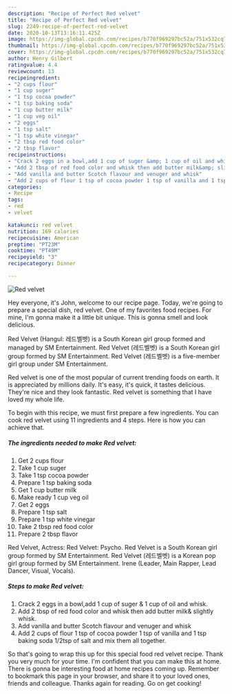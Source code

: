 ```yaml
---
description: "Recipe of Perfect Red velvet"
title: "Recipe of Perfect Red velvet"
slug: 2249-recipe-of-perfect-red-velvet
date: 2020-10-13T13:16:11.425Z
image: https://img-global.cpcdn.com/recipes/b770f969297bc52a/751x532cq70/red-velvet-recipe-main-photo.jpg
thumbnail: https://img-global.cpcdn.com/recipes/b770f969297bc52a/751x532cq70/red-velvet-recipe-main-photo.jpg
cover: https://img-global.cpcdn.com/recipes/b770f969297bc52a/751x532cq70/red-velvet-recipe-main-photo.jpg
author: Henry Gilbert
ratingvalue: 4.4
reviewcount: 13
recipeingredient:
- "2 cups flour"
- "1 cup suger"
- "1 tsp cocoa powder"
- "1 tsp baking soda"
- "1 cup butter milk"
- "1 cup veg oil"
- "2 eggs"
- "1 tsp salt"
- "1 tsp white vinegar"
- "2 tbsp red food color"
- "2 tbsp flavor"
recipeinstructions:
- "Crack 2 eggs in a bowl,add 1 cup of suger &amp; 1 cup of oil and whisk."
- "Add 2 tbsp of red food color and whisk then add butter milk&amp; slightly whisk."
- "Add vanilla and butter Scotch flavour and venuger and whisk"
- "Add 2 cups of flour 1 tsp of cocoa powder 1 tsp of vanilla and 1 tsp baking soda 1/2tsp of salt and mix them all together."
categories:
- Recipe
tags:
- red
- velvet

katakunci: red velvet 
nutrition: 169 calories
recipecuisine: American
preptime: "PT23M"
cooktime: "PT49M"
recipeyield: "3"
recipecategory: Dinner

---
```



![Red velvet](https://img-global.cpcdn.com/recipes/b770f969297bc52a/751x532cq70/red-velvet-recipe-main-photo.jpg)

Hey everyone, it's John, welcome to our recipe page. Today, we're going to prepare a special dish, red velvet. One of my favorites food recipes. For mine, I'm gonna make it a little bit unique. This is gonna smell and look delicious.

Red Velvet (Hangul: 레드벨벳) is a South Korean girl group formed and managed by SM Entertainment. Red Velvet (레드벨벳) is a South Korean girl group formed by SM Entertainment. Red Velvet (레드벨벳) is a five-member girl group under SM Entertainment.

Red velvet is one of the most popular of current trending foods on earth. It is appreciated by millions daily. It's easy, it's quick, it tastes delicious. They're nice and they look fantastic. Red velvet is something that I have loved my whole life.


To begin with this recipe, we must first prepare a few ingredients. You can cook red velvet using 11 ingredients and 4 steps. Here is how you can achieve that.

<!--inarticleads1-->

##### The ingredients needed to make Red velvet:

1. Get 2 cups flour
1. Take 1 cup suger
1. Take 1 tsp cocoa powder
1. Prepare 1 tsp baking soda
1. Get 1 cup butter milk
1. Make ready 1 cup veg oil
1. Get 2 eggs
1. Prepare 1 tsp salt
1. Prepare 1 tsp white vinegar
1. Take 2 tbsp red food color
1. Prepare 2 tbsp flavor


Red Velvet, Actress: Red Velvet: Psycho. Red Velvet is a South Korean girl group formed by SM Entertainment. Red Velvet (레드벨벳) is a Korean pop girl group formed by SM Entertainment. Irene (Leader, Main Rapper, Lead Dancer, Visual, Vocals). 

<!--inarticleads2-->

##### Steps to make Red velvet:

1. Crack 2 eggs in a bowl,add 1 cup of suger &amp; 1 cup of oil and whisk.
1. Add 2 tbsp of red food color and whisk then add butter milk&amp; slightly whisk.
1. Add vanilla and butter Scotch flavour and venuger and whisk
1. Add 2 cups of flour 1 tsp of cocoa powder 1 tsp of vanilla and 1 tsp baking soda 1/2tsp of salt and mix them all together.




So that's going to wrap this up for this special food red velvet recipe. Thank you very much for your time. I'm confident that you can make this at home. There is gonna be interesting food at home recipes coming up. Remember to bookmark this page in your browser, and share it to your loved ones, friends and colleague. Thanks again for reading. Go on get cooking!
